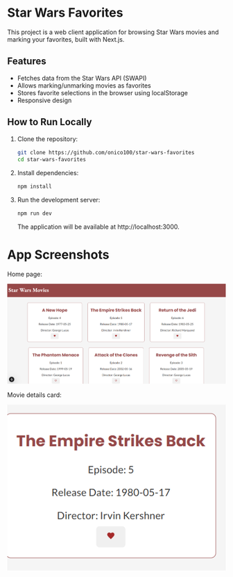 # Star Wars Favorites

This project is a web client application for browsing Star Wars movies and marking your favorites, built with Next.js.

## Features

- Fetches data from the Star Wars API (SWAPI)
- Allows marking/unmarking movies as favorites
- Stores favorite selections in the browser using localStorage
- Responsive design

## How to Run Locally

1. Clone the repository:

   ```bash
   git clone https://github.com/onico100/star-wars-favorites
   cd star-wars-favorites
   ```

2. Install dependencies:

   ```bash
   npm install
   ```

3. Run the development server:
   ```bash
   npm run dev
   ```
   The application will be available at http://localhost:3000.

# App Screenshots

Home page:

![Home page](public/assets/home.png)

Movie details card:

![Movie details page](public/assets/movieCard.png)
